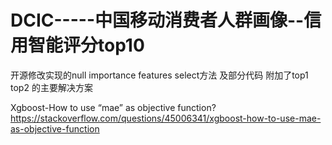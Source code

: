 # DCIC-----中国移动消费者人群画像--信用智能评分top10

开源修改实现的null importance features select方法 及部分代码
附加了top1 top2 的主要解决方案

Xgboost-How to use “mae” as objective function?
https://stackoverflow.com/questions/45006341/xgboost-how-to-use-mae-as-objective-function
